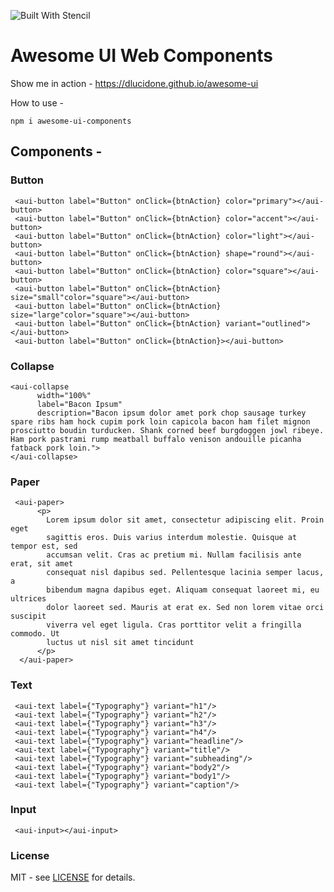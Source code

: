 ![Built With Stencil](https://img.shields.io/badge/-Built%20With%20Stencil-16161d.svg?logo=data%3Aimage%2Fsvg%2Bxml%3Bbase64%2CPD94bWwgdmVyc2lvbj0iMS4wIiBlbmNvZGluZz0idXRmLTgiPz4KPCEtLSBHZW5lcmF0b3I6IEFkb2JlIElsbHVzdHJhdG9yIDE5LjIuMSwgU1ZHIEV4cG9ydCBQbHVnLUluIC4gU1ZHIFZlcnNpb246IDYuMDAgQnVpbGQgMCkgIC0tPgo8c3ZnIHZlcnNpb249IjEuMSIgaWQ9IkxheWVyXzEiIHhtbG5zPSJodHRwOi8vd3d3LnczLm9yZy8yMDAwL3N2ZyIgeG1sbnM6eGxpbms9Imh0dHA6Ly93d3cudzMub3JnLzE5OTkveGxpbmsiIHg9IjBweCIgeT0iMHB4IgoJIHZpZXdCb3g9IjAgMCA1MTIgNTEyIiBzdHlsZT0iZW5hYmxlLWJhY2tncm91bmQ6bmV3IDAgMCA1MTIgNTEyOyIgeG1sOnNwYWNlPSJwcmVzZXJ2ZSI%2BCjxzdHlsZSB0eXBlPSJ0ZXh0L2NzcyI%2BCgkuc3Qwe2ZpbGw6I0ZGRkZGRjt9Cjwvc3R5bGU%2BCjxwYXRoIGNsYXNzPSJzdDAiIGQ9Ik00MjQuNywzNzMuOWMwLDM3LjYtNTUuMSw2OC42LTkyLjcsNjguNkgxODAuNGMtMzcuOSwwLTkyLjctMzAuNy05Mi43LTY4LjZ2LTMuNmgzMzYuOVYzNzMuOXoiLz4KPHBhdGggY2xhc3M9InN0MCIgZD0iTTQyNC43LDI5Mi4xSDE4MC40Yy0zNy42LDAtOTIuNy0zMS05Mi43LTY4LjZ2LTMuNkgzMzJjMzcuNiwwLDkyLjcsMzEsOTIuNyw2OC42VjI5Mi4xeiIvPgo8cGF0aCBjbGFzcz0ic3QwIiBkPSJNNDI0LjcsMTQxLjdIODcuN3YtMy42YzAtMzcuNiw1NC44LTY4LjYsOTIuNy02OC42SDMzMmMzNy45LDAsOTIuNywzMC43LDkyLjcsNjguNlYxNDEuN3oiLz4KPC9zdmc%2BCg%3D%3D&colorA=16161d&style=flat-square)

# Awesome UI Web Components 

Show me in action - https://dlucidone.github.io/awesome-ui


How to use - 

``` 
npm i awesome-ui-components
```

## Components - 

### Button

```
 <aui-button label="Button" onClick={btnAction} color="primary"></aui-button>
 <aui-button label="Button" onClick={btnAction} color="accent"></aui-button>
 <aui-button label="Button" onClick={btnAction} color="light"></aui-button>
 <aui-button label="Button" onClick={btnAction} shape="round"></aui-button>
 <aui-button label="Button" onClick={btnAction} color="square"></aui-button>
 <aui-button label="Button" onClick={btnAction} size="small"color="square"></aui-button>
 <aui-button label="Button" onClick={btnAction} size="large"color="square"></aui-button>
 <aui-button label="Button" onClick={btnAction} variant="outlined"></aui-button>
 <aui-button label="Button" onClick={btnAction}></aui-button>
```

### Collapse

```
<aui-collapse
      width="100%"
      label="Bacon Ipsum"
      description="Bacon ipsum dolor amet pork chop sausage turkey spare ribs ham hock cupim pork loin capicola bacon ham filet mignon prosciutto boudin turducken. Shank corned beef burgdoggen jowl ribeye. Ham pork pastrami rump meatball buffalo venison andouille picanha fatback pork loin.">
</aui-collapse>
```

### Paper

```
 <aui-paper>
      <p>
        Lorem ipsum dolor sit amet, consectetur adipiscing elit. Proin eget
        sagittis eros. Duis varius interdum molestie. Quisque at tempor est, sed
        accumsan velit. Cras ac pretium mi. Nullam facilisis ante erat, sit amet
        consequat nisl dapibus sed. Pellentesque lacinia semper lacus, a
        bibendum magna dapibus eget. Aliquam consequat laoreet mi, eu ultrices
        dolor laoreet sed. Mauris at erat ex. Sed non lorem vitae orci suscipit
        viverra vel eget ligula. Cras porttitor velit a fringilla commodo. Ut
        luctus ut nisl sit amet tincidunt
      </p>
  </aui-paper>
```

### Text

```
 <aui-text label={"Typography"} variant="h1"/>
 <aui-text label={"Typography"} variant="h2"/>
 <aui-text label={"Typography"} variant="h3"/>
 <aui-text label={"Typography"} variant="h4"/>
 <aui-text label={"Typography"} variant="headline"/>
 <aui-text label={"Typography"} variant="title"/>
 <aui-text label={"Typography"} variant="subheading"/>
 <aui-text label={"Typography"} variant="body2"/>
 <aui-text label={"Typography"} variant="body1"/>
 <aui-text label={"Typography"} variant="caption"/>
```

### Input

```
 <aui-input></aui-input>
```

### License

MIT - see [LICENSE](./LICENSE) for details.
